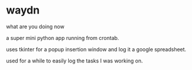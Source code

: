 # waydn
what are you doing now

a super mini python app running from crontab.

uses tkinter for a popup insertion window and log it a google spreadsheet. 

used for a while to easily log the tasks I was working on.
